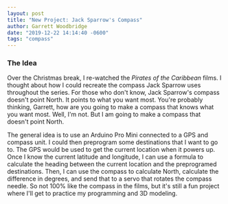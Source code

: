 ```yaml
---
layout: post
title: "New Project: Jack Sparrow's Compass"
author: Garrett Woodbridge
date: "2019-12-22 14:14:40 -0600"
tags: "compass"
---
```


### The Idea
Over the Christmas break, I re-watched the <i>Pirates of the Caribbean</i> films. I thought about how I could recreate the compass Jack Sparrow uses throughout the series. For those who don't know, Jack Sparrow's compass doesn't point North. It points to what you want most. You're probably thinking, Garrett, how are you going to make a compass that knows what you want most. Well, I'm not. But I am going to make a compass that doesn't point North.

The general idea is to use an Arduino Pro Mini connected to a GPS and compass unit. I could then preprogram some destinations that I want to go to. The GPS would be used to get the current location when it powers up. Once I know the current latitude and longitude, I can use a formula to calculate the heading between the current location and the preprogramed destinations. Then, I can use the compass to calculate North, calculate the difference in degrees, and send that to a servo that rotates the compass needle. So not 100% like the compass in the films, but it's still a fun project where I'll get to practice my programming and 3D modeling.
